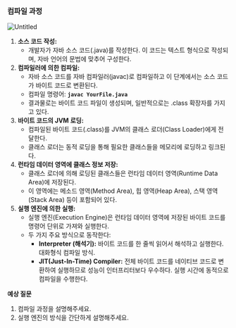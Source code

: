 ### 컴파일 과정

![Untitled](https://prod-files-secure.s3.us-west-2.amazonaws.com/fb38e82c-61f0-4aa9-b785-e0a798e9b9df/027ef905-3495-4acc-ad82-9123c8b154a3/Untitled.png)

1. **소스 코드 작성:**
    - 개발자가 자바 소스 코드(.java)를 작성한다. 이 코드는 텍스트 형식으로 작성되며, 자바 언어의 문법에 맞추어 구성한다.
2. **컴파일러에 의한 컴파일:**
    - 자바 소스 코드를 자바 컴파일러(javac)로 컴파일하고 이 단계에서는 소스 코드가 바이트 코드로 변환된다.
    - 컴파일 명령어: **`javac YourFile.java`**
    - 결과물로는 바이트 코드 파일이 생성되며, 일반적으로는 .class 확장자를 가지고 있다.
3. **바이트 코드의 JVM 로딩:**
    - 컴파일된 바이트 코드(.class)를 JVM의 클래스 로더(Class Loader)에게 전달한다.
    - 클래스 로더는 동적 로딩을 통해 필요한 클래스들을 메모리에 로딩하고 링크된다.
4. **런타임 데이터 영역에 클래스 정보 저장:**
    - 클래스 로더에 의해 로딩된 클래스들은 런타임 데이터 영역(Runtime Data Area)에 저장된다.
    - 이 영역에는 메소드 영역(Method Area), 힙 영역(Heap Area), 스택 영역(Stack Area) 등이 포함되어 있다.
5. **실행 엔진에 의한 실행:**
    - 실행 엔진(Execution Engine)은 런타임 데이터 영역에 저장된 바이트 코드를 명령어 단위로 가져와 실행한다.
    - 두 가지 주요 방식으로 동작한다:
        - **Interpreter (해석기):** 바이트 코드를 한 줄씩 읽어서 해석하고 실행한다. 대화형식 컴파일 방식.
        - **JIT(Just-In-Time) Compiler:** 전체 바이트 코드를 네이티브 코드로 변환하여 실행하므로 성능이 인터프리터보다 우수하다. 실행 시간에 동적으로 컴파일을 수행한다.



**예상 질문**

1. 컴파일 과정을 설명해주세요.
2. 실행 엔진의 방식을 간단하게 설명해주세요.